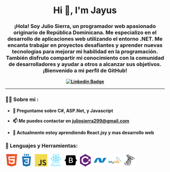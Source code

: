 <div id="header" align="center">
    <h1 align="center">Hi 👋, I'm Jayus</h1>
    <h3 align="center"> ¡Hola! Soy Julio Sierra, un programador web apasionado originario de República Dominicana. Me especializo en el desarrollo de aplicaciones web utilizando el entorno .NET. Me encanta trabajar en proyectos desafiantes y aprender nuevas tecnologías para mejorar mi habilidad en la programación. También disfruto compartir mi conocimiento con la comunidad de desarrolladores y ayudar a otros a alcanzar sus objetivos. <strong>¡Bienvenido a mi perfil de GitHub!<strong></h3>
</div>


<div id="badges" align="center">
    <a href="https://www.linkedin.com/in/julio-sierra-jimenez/" target="_blank">
        <img src="https://img.shields.io/badge/Linkedin-Julio%20Sierra-informational"
            alt="Linkedin Badge" />
    </a>
</div>

---

### 👨‍💻 Sobre mi :

<!-- - 📝 I regularly upload videos on [https://www.youtube.com/youdevs](https://www.youtube.com/youdevs) -->

- 💬 Preguntame sobre **C#, ASP.Net, y Javascript**

- 📫 Me puedes contactar en **juliosierra299@gmail.com**

- 🌱 Actualmente estoy aprendiendo **React.jsy y mas desarrollo web**

<!-- - 🌐 Website [youdevs.com](youdevs.com) -->

<div align="left">
    <h3>🔨 Lenguajes y Herramientas:</h3>
    <div>
        <img src="https://github.com/devicons/devicon/blob/master/icons/html5/html5-original.svg" title="HTML5" alt="HTML" width="40" height="40"/>&nbsp;
        <img src="https://github.com/devicons/devicon/blob/master/icons/css3/css3-plain-wordmark.svg"  title="CSS3" alt="CSS" width="40" height="40"/>&nbsp;
        <img src="https://github.com/devicons/devicon/blob/master/icons/javascript/javascript-original.svg" title="JavaScript" alt="JavaScript" width="40" height="40"/>&nbsp;
        <img src="https://github.com/devicons/devicon/blob/master/icons/react/react-original-wordmark.svg" title="React" alt="React" width="40" height="40"/>&nbsp;
        <img src="https://github.com/devicons/devicon/blob/master/icons/bootstrap/bootstrap-plain.svg" title="Bootstrap" alt="Bootstrap" width="40" height="40"/>&nbsp;
        <img src="https://github.com/devicons/devicon/blob/master/icons/csharp/csharp-plain.svg" title="CSharp" alt="Csharp" width="40" height="40"/>&nbsp;
        <img src="https://github.com/devicons/devicon/blob/master/icons/dot-net/dot-net-plain.svg" title=".Net" alt=".Net" width="40" height="40"/>&nbsp;
        <img src="https://github.com/devicons/devicon/blob/master/icons/mysql/mysql-original-wordmark.svg" title="MySQL"  alt="MySQL" width="40" height="40"/>&nbsp;
        <img src="https://github.com/devicons/devicon/blob/master/icons/microsoftsqlserver/microsoftsqlserver-plain.svg" title="SQLServer"  alt="MySQL" width="40" height="40"/>&nbsp;
      </div>
</div>
